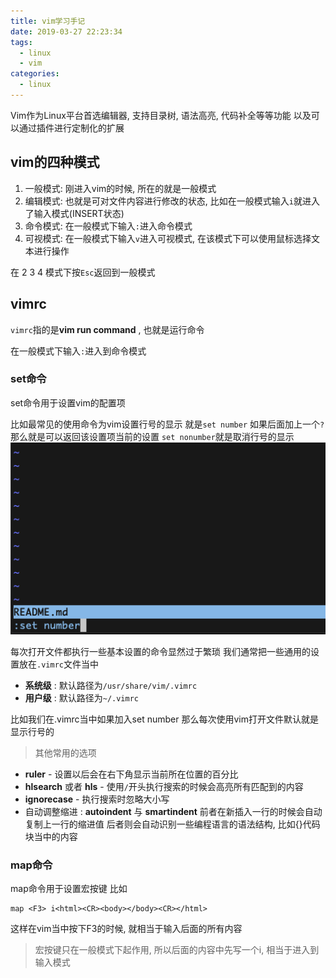 ```yaml
---
title: vim学习手记
date: 2019-03-27 22:23:34
tags: 
  - linux
  - vim
categories: 
  - linux
---
```


Vim作为Linux平台首选编辑器, 支持目录树, 语法高亮, 代码补全等等功能
以及可以通过插件进行定制化的扩展
<!--more-->
## vim的四种模式
1. 一般模式: 刚进入vim的时候, 所在的就是一般模式
2. 编辑模式: 也就是可对文件内容进行修改的状态, 比如在一般模式输入`i`就进入了输入模式(INSERT状态)
3. 命令模式: 在一般模式下输入`:`进入命令模式
4. 可视模式: 在一般模式下输入`v`进入可视模式, 在该模式下可以使用鼠标选择文本进行操作

在 2 3 4 模式下按`Esc`返回到一般模式

## vimrc
`vimrc`指的是**vim run command** , 也就是运行命令

在一般模式下输入`:`进入到命令模式

### set命令
set命令用于设置vim的配置项

比如最常见的使用命令为vim设置行号的显示
就是`set number`
如果后面加上一个`?` 那么就是可以返回该设置项当前的设置
`set nonumber`就是取消行号的显示
![vimrc](/images/linux/vimrc.png)


每次打开文件都执行一些基本设置的命令显然过于繁琐
我们通常把一些通用的设置放在`.vimrc`文件当中
+ **系统级** : 默认路径为`/usr/share/vim/.vimrc`
+ **用户级** : 默认路径为`~/.vimrc`

比如我们在.vimrc当中如果加入set number
那么每次使用vim打开文件默认就是显示行号的

> 其他常用的选项
+ **ruler** - 设置以后会在右下角显示当前所在位置的百分比
+ **hlsearch** 或者 **hls** - 使用`/`开头执行搜索的时候会高亮所有匹配到的内容
+ **ignorecase** - 执行搜索时忽略大小写
+ 自动调整缩进 : **autoindent** 与 **smartindent**
前者在新插入一行的时候会自动复制上一行的缩进值
后者则会自动识别一些编程语言的语法结构, 比如{}代码块当中的内容

### map命令
map命令用于设置宏按键
比如
```
map <F3> i<html><CR><body></body><CR></html>
```
这样在vim当中按下F3的时候, 就相当于输入后面的所有内容
> 宏按键只在一般模式下起作用, 所以后面的内容中先写一个i, 相当于进入到输入模式

